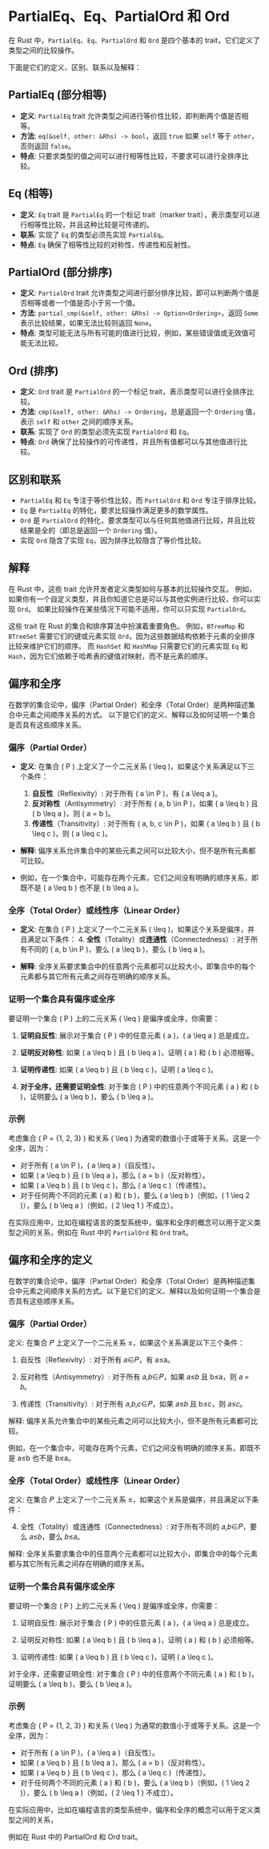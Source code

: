 # PartialEq、Eq、PartialOrd 和 Ord

在 Rust 中，`PartialEq`、`Eq`、`PartialOrd` 和 `Ord` 是四个基本的 trait，它们定义了类型之间的比较操作。

下面是它们的定义、区别、联系以及解释：

## PartialEq (部分相等)

- **定义**: `PartialEq` trait 允许类型之间进行等价性比较，即判断两个值是否相等。
- **方法**: `eq(&self, other: &Rhs) -> bool`，返回 `true` 如果 `self` 等于 `other`，否则返回 `false`。
- **特点**: 只要求类型的值之间可以进行相等性比较，不要求可以进行全排序比较。

## Eq (相等)

- **定义**: `Eq` trait 是 `PartialEq` 的一个标记 trait（marker trait），表示类型可以进行相等性比较，并且这种比较是可传递的。
- **联系**: 实现了 `Eq` 的类型必须先实现 `PartialEq`。
- **特点**: `Eq` 确保了相等性比较的对称性、传递性和反射性。

## PartialOrd (部分排序)

- **定义**: `PartialOrd` trait 允许类型之间进行部分排序比较，即可以判断两个值是否相等或者一个值是否小于另一个值。
- **方法**: `partial_cmp(&self, other: &Rhs) -> Option<Ordering>`，返回 `Some` 表示比较结果，如果无法比较则返回 `None`。
- **特点**: 类型可能无法与所有可能的值进行比较，例如，某些错误值或无效值可能无法比较。

## Ord (排序)

- **定义**: `Ord` trait 是 `PartialOrd` 的一个标记 trait，表示类型可以进行全排序比较。
- **方法**: `cmp(&self, other: &Rhs) -> Ordering`，总是返回一个 `Ordering` 值，表示 `self` 和 `other` 之间的顺序关系。
- **联系**: 实现了 `Ord` 的类型必须先实现 `PartialOrd` 和 `Eq`。
- **特点**: `Ord` 确保了比较操作的可传递性，并且所有值都可以与其他值进行比较。

## 区别和联系

- `PartialEq` 和 `Eq` 专注于等价性比较，而 `PartialOrd` 和 `Ord` 专注于排序比较。
- `Eq` 是 `PartialEq` 的特化，要求比较操作满足更多的数学属性。
- `Ord` 是 `PartialOrd` 的特化，要求类型可以与任何其他值进行比较，并且比较结果是全的（即总是返回一个 `Ordering` 值）。
- 实现 `Ord` 隐含了实现 `Eq`，因为排序比较隐含了等价性比较。

## 解释

在 Rust 中，这些 trait 允许开发者定义类型如何与基本的比较操作交互。
例如，如果你有一个自定义类型，并且你知道它总是可以与其他实例进行比较，你可以实现 `Ord`。
如果比较操作在某些情况下可能不适用，你可以只实现 `PartialOrd`。

这些 trait 在 Rust 的集合和排序算法中扮演着重要角色。
例如，`BTreeMap` 和 `BTreeSet` 需要它们的键或元素实现 `Ord`，因为这些数据结构依赖于元素的全排序比较来维护它们的顺序。
而 `HashSet` 和 `HashMap` 只需要它们的元素实现 `Eq` 和 `Hash`，因为它们依赖于哈希表的键值对映射，而不是元素的顺序。

## 偏序和全序

在数学的集合论中，偏序（Partial Order）和全序（Total Order）是两种描述集合中元素之间顺序关系的方式。
以下是它们的定义、解释以及如何证明一个集合是否具有这些顺序关系。

### 偏序（Partial Order）

- **定义**: 在集合 \( P \) 上定义了一个二元关系 \( \leq \)，如果这个关系满足以下三个条件：
  1. **自反性**（Reflexivity）: 对于所有 \( a \in P \)，有 \( a \leq a \)。
  2. **反对称性**（Antisymmetry）: 对于所有 \( a, b \in P \)，如果 \( a \leq b \) 且 \( b \leq a \)，则 \( a = b \)。
  3. **传递性**（Transitivity）: 对于所有 \( a, b, c \in P \)，如果 \( a \leq b \) 且 \( b \leq c \)，则 \( a \leq c \)。

- **解释**: 偏序关系允许集合中的某些元素之间可以比较大小，但不是所有元素都可比较。
- 例如，在一个集合中，可能存在两个元素，它们之间没有明确的顺序关系，即既不是 \( a \leq b \) 也不是 \( b \leq a \)。

### 全序（Total Order）或线性序（Linear Order）

- **定义**: 在集合 \( P \) 上定义了一个二元关系 \( \leq \)，如果这个关系是偏序，并且满足以下条件：
  4. **全性**（Totality）或**连通性**（Connectedness）: 对于所有不同的 \( a, b \in P \)，要么 \( a \leq b \)，要么 \( b \leq a \)。

- **解释**: 全序关系要求集合中的任意两个元素都可以比较大小，即集合中的每个元素都与其它所有元素之间存在明确的顺序关系。

### 证明一个集合具有偏序或全序

要证明一个集合 \( P \) 上的二元关系 \( \leq \) 是偏序或全序，你需要：

1. **证明自反性**: 展示对于集合 \( P \) 中的任意元素 \( a \)，\( a \leq a \) 总是成立。

2. **证明反对称性**: 如果 \( a \leq b \) 且 \( b \leq a \)，证明 \( a \) 和 \( b \) 必须相等。

3. **证明传递性**: 如果 \( a \leq b \) 且 \( b \leq c \)，证明 \( a \leq c \)。

4. **对于全序，还需要证明全性**: 对于集合 \( P \) 中的任意两个不同元素 \( a \) 和 \( b \)，证明要么 \( a \leq b \)，要么 \( b \leq a \)。

### 示例

考虑集合 \( P = \{1, 2, 3\} \) 和关系 \( \leq \) 为通常的数值小于或等于关系。这是一个全序，因为：

- 对于所有 \( a \in P \)，\( a \leq a \)（自反性）。
- 如果 \( a \leq b \) 且 \( b \leq a \)，那么 \( a = b \)（反对称性）。
- 如果 \( a \leq b \) 且 \( b \leq c \)，那么 \( a \leq c \)（传递性）。
- 对于任何两个不同的元素 \( a \) 和 \( b \)，要么 \( a \leq b \)（例如，\( 1 \leq 2 \)），要么 \( b \leq a \)（例如，\( 2 \leq 1 \) 不成立）。

在实际应用中，比如在编程语言的类型系统中，偏序和全序的概念可以用于定义类型之间的关系，例如在 Rust 中的 `PartialOrd` 和 `Ord` trait。

## 偏序和全序的定义

在数学的集合论中，偏序（Partial Order）和全序（Total Order）是两种描述集合中元素之间顺序关系的方式。以下是它们的定义、解释以及如何证明一个集合是否具有这些顺序关系。

### 偏序（Partial Order）

定义: 在集合 𝑃 上定义了一个二元关系 ≤，如果这个关系满足以下三个条件：

1. 自反性（Reflexivity）: 对于所有 𝑎∈𝑃，有 a≤a。

2. 反对称性（Antisymmetry）: 对于所有 𝑎,𝑏∈𝑃，如果 𝑎≤𝑏 且 b≤a，则 𝑎 = 𝑏。

3. 传递性（Transitivity）: 对于所有 𝑎,𝑏,𝑐∈𝑃，如果 𝑎≤𝑏 且 b≤c，则 𝑎≤𝑐。

解释: 偏序关系允许集合中的某些元素之间可以比较大小，但不是所有元素都可比较。

例如，在一个集合中，可能存在两个元素，它们之间没有明确的顺序关系，即既不是 a≤b 也不是 b≤a。

### 全序（Total Order）或线性序（Linear Order）

定义: 在集合 𝑃 上定义了一个二元关系 ≤，如果这个关系是偏序，并且满足以下条件：

4. 全性（Totality）或连通性（Connectedness）: 对于所有不同的 𝑎,𝑏∈𝑃，要么 𝑎≤𝑏，要么 𝑏≤𝑎。

解释: 全序关系要求集合中的任意两个元素都可以比较大小，即集合中的每个元素都与其它所有元素之间存在明确的顺序关系。

### 证明一个集合具有偏序或全序

要证明一个集合 \( P \) 上的二元关系 \( \leq \) 是偏序或全序，你需要：

1. 证明自反性: 展示对于集合 \( P \) 中的任意元素 \( a \)，\( a \leq a \) 总是成立。

2. 证明反对称性: 如果 \( a \leq b \) 且 \( b \leq a \)，证明 \( a \) 和 \( b \) 必须相等。

3. 证明传递性: 如果 \( a \leq b \) 且 \( b \leq c \)，证明 \( a \leq c \)。

对于全序，还需要证明全性: 对于集合 \( P \) 中的任意两个不同元素 \( a \) 和 \( b \)，证明要么 \( a \leq b \)，要么 \( b \leq a \)。

### 示例

考虑集合 \( P = \{1, 2, 3\} \) 和关系 \( \leq \) 为通常的数值小于或等于关系。这是一个全序，因为：

- 对于所有 \( a \in P \)，\( a \leq a \)（自反性）。
- 如果 \( a \leq b \) 且 \( b \leq a \)，那么 \( a = b \)（反对称性）。
- 如果 \( a \leq b \) 且 \( b \leq c \)，那么 \( a \leq c \)（传递性）。
- 对于任何两个不同的元素 \( a \) 和 \( b \)，要么 \( a \leq b \)（例如，\( 1 \leq 2 \)），要么 \( b \leq a \)（例如，\( 2 \leq 1 \) 不成立）。

在实际应用中，比如在编程语言的类型系统中，偏序和全序的概念可以用于定义类型之间的关系，

例如在 Rust 中的 PartialOrd 和 Ord trait。
